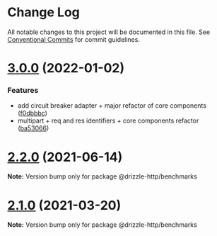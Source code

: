 # Change Log

All notable changes to this project will be documented in this file.
See [Conventional Commits](https://conventionalcommits.org) for commit guidelines.

# [3.0.0](https://github.com/vitorsalgado/drizzle-http/compare/v2.2.0...v3.0.0) (2022-01-02)


### Features

* add circuit breaker adapter + major refactor of core components ([f0dbbbc](https://github.com/vitorsalgado/drizzle-http/commit/f0dbbbc26bc428bf1d42d222c2ded4ac4411a9f6))
* multipart + req and res identifiers + core components refactor ([ba53066](https://github.com/vitorsalgado/drizzle-http/commit/ba530663210eb0f06b8782de28aa1bb4a0cfd2d2))





# [2.2.0](https://github.com/vitorsalgado/drizzle-http/compare/v2.1.0...v2.2.0) (2021-06-14)

**Note:** Version bump only for package @drizzle-http/benchmarks





# [2.1.0](https://github.com/vitorsalgado/drizzle-http/compare/v2.0.0...v2.1.0) (2021-03-20)

**Note:** Version bump only for package @drizzle-http/benchmarks
